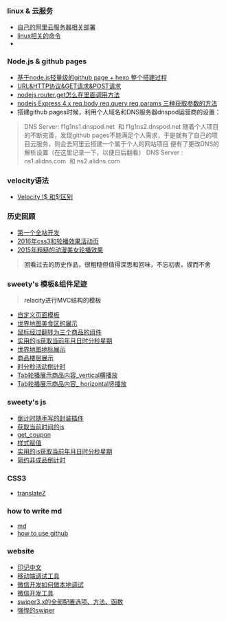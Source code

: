###  linux & 云服务
* [自己的阿里云服务器相关部署](https://github.com/SweetyLv/sweety_node_php_knowlege/blob/master/knowlege.md)
* [linux相关的命令](https://github.com/SweetyLv/sweety_node_php_knowlege/blob/master/knowlege.md)
* 


### Node.js & github pages 
* [基于node.js轻量级的github page + hexo 整个搭建过程](https://github.com/SweetyLv/sweety_node_php_knowlege/blob/master/knowlege.md)
* [URL&HTTP协议&GET请求&POST请求](https://www.cnblogs.com/LDSmallCat/p/4942039.html)
* [nodejs router.get怎么在里面调用方法](https://zhidao.baidu.com/question/1898708777239951660.html)
* [nodejs Express 4.x req.body req.query req.params 三种获取参数的方法](https://www.cnblogs.com/yourstars/p/5993376.html)
* 搭建github pages时候，利用个人域名和DNS服务器dnspod运营商的设置：
>  DNS Server: f1g1ns1.dnspod.net  和  f1g1ns2.dnspod.net
> 随着个人项目的不断完善，发现github pages不能满足个人需求，于是就有了自己的项目云服务，则会去阿里云搭建一个属于个人的网站项目
> 便有了更改DNS的解析设置（在这里记录一下，以便日后翻看）
> DNS Server : ns1.alidns.com  和  ns2.alidns.com

### velocity语法
* [Velocity !$ 和$!区别](https://www.cnblogs.com/sunxun/p/6553122.html)

### 历史回顾
* [第一个全站开发](http://htmlpreview.github.io/?https://github.com/SweetyLv/sweety_projects/blob/master/yichuan/index.html)
* [2016年css3和轮播效果活动页](http://htmlpreview.github.io/?https://github.com/SweetyLv/sweety_projects/blob/master/cross/index.html)
* [2015年粗糙的动漫美女轮播效果](http://htmlpreview.github.com/?https://github.com/SweetyLv/sweety_projects/blob/master/beauty_girl/index.html)
> <a>回看过去的历史作品，很粗糙但值得深思和回味，不忘初衷，锲而不舍</a>
### sweety's 模板&组件足迹
> <a>relacity进行MVC结构的模板</a>
* [自定义页面模板](https://github.com/SweetyLv/module_relacity_MVC/tree/master/zidingyiyemianmoban)
* [世界地图美食区的展示](https://github.com/SweetyLv/module/tree/master/map_pattern01)
* [鼠标经过翻转为三个商品的组件](https://github.com/SweetyLv/module/tree/master/pc_twoPicReverCom)
* [实用的js获取当前年月日时分秒星期](https://github.com/SweetyLv/module/tree/master/Date)
* [世界地图地标展示](https://github.com/SweetyLv/module_relacity_MVC/tree/master/map_pattern01)
* [商品楼层展示](https://github.com/SweetyLv/module_relacity_MVC/tree/master/pc_floor_pattern6)
* [时分秒活动倒计时](https://github.com/SweetyLv/module_relacity_MVC/tree/master/second_skill)
* [Tab轮播展示商品内容_vertical横播放](https://github.com/SweetyLv/module_relacity_MVC/tree/master/Tabcom_vertical)
* [Tab轮播展示商品内容_ horizontal竖播放](https://github.com/SweetyLv/module_relacity_MVC/tree/master/floorpattern02)
### sweety's js
* [倒计时随手写的封装插件](https://github.com/SweetyLv/sweety_projects-bootstrap/tree/master/second_skiil_bysweety)
* [获取当前时间的js](https://github.com/SweetyLv/sweety_node_knowlege/blob/master/getDate.md)
* [get_coupon](https://github.com/SweetyLv/sweety_projects-bootstrap/tree/master/coupons)
* [样式赋值](https://github.com/SweetyLv/sweety_node_knowlege/tree/master/js_add_style)
* [实用的js获取当前年月日时分秒星期](https://github.com/SweetyLv/module_relacity_MVC/tree/master/Date)
* [简约非成品倒计时](https://github.com/SweetyLv/sweety_projects-bootstrap/tree/master/second_skill)
### CSS3
* [translateZ](http://htmlpreview.github.io/?https://github.com/SweetyLv/sweety/blob/master/translateZ_kn.html)
### how to write md
* [md](http://www.cnblogs.com/liugang-vip/p/6337580.html)
* [how to use github](https://www.cnblogs.com/zhehan54/p/5528886.html)
### website
* [印记中文](https://docschina.org/)
* [移动端调试工具](http://yujiangshui.com/multidevice-frontend-debug/)
* [微信开发如何做本地调试](https://www.zhihu.com/question/25456655)
* [微信开发工具](https://jingyan.baidu.com/article/76a7e409e8fc40fc3b6e15d3.html)
* [swiper3.x的全部配置选项、方法、函数](http://www.swiper.com.cn/api/start/2014/1218/140.html)
* [强悍的swiper](http://www.swiper.com.cn/)




